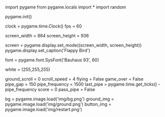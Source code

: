 import pygame
from pygame.locals import *
import random

pygame.init()

clock = pygame.time.Clock()
fps = 60

screen_width = 864
screen_height = 936

screen = pygame.display.set_mode((screen_width, screen_height))
pygame.display.set_caption('Flappy Bird')

font = pygame.font.SysFont('Bauhaus 93', 60)

white = (255,255,255)

ground_scroll = 0
scroll_speed = 4
flying = False
game_over = False
pipe_gap = 150
pipe_frequency = 1500
last_pipe = pygame.time.get_ticks() - pipe_frequency
score = 0
pass_pipe = False

bg = pygame.image.load('img/bg.png')
ground_img = pygame.image.load('img/ground.png')
button_img = pygame.image.load('img/restart.png')
